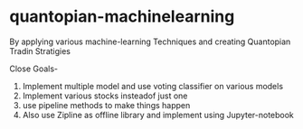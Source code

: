 # quantopian-machinelearning
By applying various machine-learning Techniques and creating Quantopian Tradin Stratigies

Close Goals- 
1. Implement multiple model and use voting classifier on various models
2. Implement various stocks insteadof just one
3. use pipeline methods to make things happen
4. Also use Zipline as offline library and implement using Jupyter-notebook
